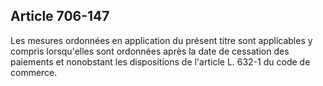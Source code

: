 Article 706-147
----
Les mesures ordonnées en application du présent titre sont applicables y compris
lorsqu'elles sont ordonnées après la date de cessation des paiements et
nonobstant les dispositions de l'article L. 632-1 du code de commerce.
